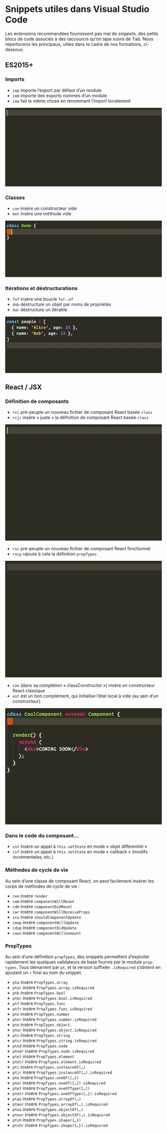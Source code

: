 # Snippets utiles dans Visual Studio Code

Les extensions recommandées fournissent pas mal de *snippets*, des petits blocs de code associés à des raccourcis qu’on tape suivis de <kbd>Tab</kbd>.  Nous répertorions les principaux, utiles dans le cadre de nos formations, ci-dessous.

## ES2015+

### Imports

- `imp` importe l’export par défaut d’un module
- `imd` importe des exports nommés d’un module
- `ima` fait la même chose en renommant l’import localement

![](../images/vscode-snippets-imports.gif)

### Classes

- `con`	insère un constructeur vide
- `met`	insère une méthode vide

![](../images/vscode-snippets-classes.gif)

### Itérations et déstructurations

- `fof` insère une boucle `for`…`of`
- `dob`	déstructure un objet par noms de propriétés
- `dar`	déstructure un itérable

![](../images/vscode-snippets-iter-destruct.gif)

## React / JSX

### Définition de composants

- `rcc` pré-peuple un nouveau fichier de composant React basée `class`
- `rcjc` insère « juste » la définition de composant React basée `class`

![](../images/vscode-snippets-react-class.gif)

- `rsc` pré-peuple un nouveau fichier de composant React fonctionnel
- `rscp` rajoute à cela la définition `propTypes`

![](../images/vscode-snippets-react-fx.gif)

- `con` (dans sa complétion « classConstructor ») insère un constructeur React classique
- `est` est un bon complément, qui initialise l’état local à vide (au sein d’un constructeur)

![](../images/vscode-snippets-con-est.gif)

### Dans le code du composant…

- `sst` insère un appel à `this.setState` en mode « objet différentiel »
- `ssf` insère un appel à `this.setState` en mode « callback » (modifs incrémentales, etc.)

### Méthodes de cycle de vie

Au sein d’une classe de composant React, on peut facilement insérer les corps de méthodes de cycle de vie :

- `ren` insère `render`
- `cwm` insère `componentWillMount`
- `cdm` insère `componentDidMount`
- `cwr` insère `componentWillReceiveProps`
- `scu` insère `shouldComponentUpdate`
- `cwup` insère `componentWillUpdate`
- `cdup` insère `componentDidUpdate`
- `cwun` insère `componentWillUnmount`

### PropTypes

Au sein d’une définition `propTypes`, des snippets permettent d’exploiter rapidement les quelques validateurs de base fournis par le module `prop-types`.  Tous démarrent par `pt`, et la version suffixée `.isRequired` s’obtient en ajoutant un `r` final au nom du snippet.

- `pta` insère `PropTypes.array`
- `ptar` insère `PropTypes.array.isRequired`
- `ptb` insère `PropTypes.bool`
- `ptbr` insère `PropTypes.bool.isRequired`
- `ptf` insère `PropTypes.func`
- `ptfr` insère `PropTypes.func.isRequired`
- `ptn` insère `PropTypes.number`
- `ptnr` insère `PropTypes.number.isRequired`
- `pto` insère `PropTypes.object.`
- `ptor` insère `PropTypes.object.isRequired`
- `pts` insère `PropTypes.string`
- `ptsr` insère `PropTypes.string.isRequired`
- `ptnd` insère `PropTypes.node`
- `ptndr` insère `PropTypes.node.isRequired`
- `ptel` insère `PropTypes.element`
- `ptelr` insère `PropTypes.element.isRequired`
- `pti` insère `PropTypes.instanceOf(…)`
- `ptir` insère `PropTypes.instanceOf(…).isRequired`
- `pte` insère `PropTypes.oneOf([…])`
- `pter` insère `PropTypes.oneOf([…]).isRequired`
- `ptet` insère `PropTypes.oneOfType([…])`
- `ptetr` insère `PropTypes.oneOfType([…]).isRequired`
- `ptao` insère `PropTypes.arrayOf(…)`
- `ptaor` insère `PropTypes.arrayOf(…).isRequired`
- `ptoo` insère `PropTypes.objectOf(…)`
- `ptoor` insère `PropTypes.objectOf(…).isRequired`
- `ptsh` insère `PropTypes.shape({…})`
- `ptshr` insère `PropTypes.shape({…}).isRequired`
